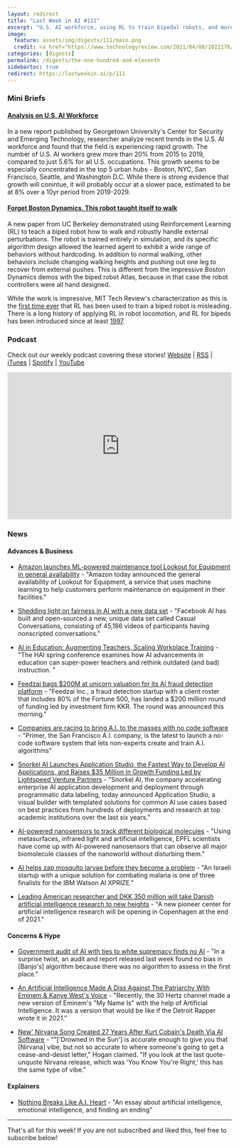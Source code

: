 ```yaml
---
layout: redirect
title: "Last Week in AI #111"
excerpt: "U.S. AI workforce, using RL to train bipedal robots, and more!"
image: 
  feature: assets/img/digests/111/main.png
  credit: <a href="https://www.technologyreview.com/2021/04/08/1022176/boston-dynamics-cassie-robot-walk-reinforcement-learning-ai/"> Hybrid Robotics via MIT Tech Review </a>
categories: [digests]
permalink: /digests/the-one-hundred-and-eleventh
sidebartoc: true
redirect: https://lastweekin.ai/p/111
---
```


### Mini Briefs

#### [Analysis on U.S. AI Workforce](https://cset.georgetown.edu/research/u-s-ai-workforce/)

In a new report published by Georgetown University's Center for Security and Emerging Technology, researcher analyze recent trends in the U.S. AI workforce and found that the field is experiencing rapid growth.
The number of U.S. AI workers grew more than 20% from 2015 to 2019, compared to just 5.6% for all U.S. occupations.
This growth seems to be especially concentrated in the top 5 urban hubs - Boston, NYC, San Francisco, Seattle, and Washington D.C.
While there is strong evidence that growth will conintue, it will probably occur at a slower pace, estimated to be at 8% over a 10yr period from 2019-2029.

#### [Forget Boston Dynamics. This robot taught itself to walk](https://www.technologyreview.com/2021/04/08/1022176/boston-dynamics-cassie-robot-walk-reinforcement-learning-ai/)

A new paper from UC Berkeley demonstrated using Reinforcement Learning (RL) to teach a biped robot how to walk and robustly handle external perturbations.
The robot is trained entirely in simulation, and its specific algorithm design allowed the learned agent to exhibit a wide range of behaviors without hardcoding.
In addition to normal walking, other behaviors include changing walking heights and pushing out one leg to recover from external pushes.
This is different from the impressive Boston Dynamics demos with the biped robot Atlas, because in that case the robot controllers were all hand designed.

While the work is impressive, MIT Tech Review's characterization as this is the [first time ever](https://twitter.com/techreview/status/1380321747463987213) that RL has been used to train a biped robot is misleading.
There is a long history of applying RL in robot locomotion, and RL for bipeds has been introduced since at least [1997](https://twitter.com/Jan_R_Peters/status/1380600627764551682).

### Podcast

Check out our weekly podcast covering these stories!
[Website](https://aitalk.podbean.com) \|
[RSS](https://feed.podbean.com/aitalk/feed.xml) \| 
[iTunes](https://podcasts.apple.com/us/podcast/lets-talk-ai/id1502782720) \|
[Spotify](https://open.spotify.com/show/17HiNdxcoKJLLNibIAyUch) \| 
[YouTube](https://www.youtube.com/channel/UCKARTq-t5SPMzwtft8FWwnA)
<iframe title="Let's Talk AI" id="multi_iframe" class="podcast_embed"
 src="https://www.podbean.com/media/player/multi?playlist=http%3A%2F%2Fplaylist.podbean.com%2F7703921%2Fplaylist_multi.xml&vjs=1&kdsowie31j4k1jlf913=4975ccdd28d39e38bf5a1ccaf0c6ca4337fa996b&size=430&skin=9&episode_list_bg=%23ffffff&bg_left=%23000000&bg_mid=%230c5056&bg_right=%232a1844&podcast_title_color=%23c4c4c4&episode_title_color=%23ffffff&auto=0&share=1&fonts=Helvetica&download=0&rtl=0&show_playlist_recent_number=10&pbad=1" 
 scrolling="yes" allowfullscreen="" width="100%" height="330" frameborder="0"></iframe>

### News
#### Advances & Business

* [Amazon launches ML-powered maintenance tool Lookout for Equipment in general availability](https://venturebeat.com/2021/04/08/amazon-launches-ml-powered-maintenance-tool-lookout-for-equipment-in-general-availability/) - "Amazon today announced the general availability of Lookout for Equipment, a service that uses machine learning to help customers perform maintenance on equipment in their facilities."

* [Shedding light on fairness in AI with a new data set](https://ai.facebook.com/blog/shedding-light-on-fairness-in-ai-with-a-new-data-set/) - "Facebook AI has built and open-sourced a new, unique data set called Casual Conversations, consisting of 45,186 videos of participants having nonscripted conversations."

* [AI in Education: Augmenting Teachers, Scaling Workplace Training](https://hai.stanford.edu/news/ai-education-augmenting-teachers-scaling-workplace-training) - "The HAI spring conference examines how AI advancements in education can super-power teachers and rethink outdated (and bad) instruction.  "

* [Feedzai bags $200M at unicorn valuation for its AI fraud detection platform](https://siliconangle.com/2021/03/24/feedzai-bags-200m-unicorn-valuation-ai-fraud-detection-platform/) - "Feedzai Inc., a fraud detection startup with a client roster that includes 80% of the Fortune 500, has landed a $200 million round of funding led by investment firm KKR. The round was announced this morning."

* [Companies are racing to bring A.I. to the masses with no code software](https://fortune.com/2021/04/06/no-code-a-i-is-coming-is-your-company-ready/) - "Primer, the San Francisco A.I. company, is the latest to launch a no-code software system that lets non-experts create and train A.I. algorithms"

* [Snorkel AI Launches Application Studio, the Fastest Way to Develop AI Applications, and Raises $35 Million in Growth Funding Led by Lightspeed Venture Partners](https://www.globenewswire.com/news-release/2021/04/07/2206132/0/en/Snorkel-AI-Launches-Application-Studio-the-Fastest-Way-to-Develop-AI-Applications-and-Raises-35-Million-in-Growth-Funding-Led-by-Lightspeed-Venture-Partners.html) - "Snorkel AI, the company accelerating enterprise AI application development and deployment through programmatic data labeling, today announced Application Studio, a visual builder with templated solutions for common AI use cases based on best practices from hundreds of deployments and research at top academic institutions over the last six years."

* [AI-powered nanosensors to track different biological molecules](https://www.techexplorist.com/ai-powered-nanosensors-to-track-different-biological-molecules/38621/) - "Using metasurfaces, infrared light and artificial intelligence, EPFL scientists have come up with AI-powered nanosensors that can observe all major biomolecule classes of the nanoworld without disturbing them."

* [AI helps zap mosquito larvae before they become a problem](https://mycbs4.com/news/offbeat/ai-helps-zap-mosquito-larvae-before-they-become-a-problem) - "An Israeli startup with a unique solution for combating malaria is one of three finalists for the IBM Watson AI XPRIZE."

* [Leading American researcher and DKK 350 million will take Danish artificial intelligence research to new heights](https://di.ku.dk/english/news/2021/leading-american-researcher-and-dkk-350-million-will-take-danish-artificial-intelligence-research-to-new-heights/) - "A new pioneer center for artificial intelligence research will be opening in Copenhagen at the end of 2021."

#### Concerns & Hype

* [Government audit of AI with ties to white supremacy finds no AI](https://venturebeat.com/2021/04/05/government-audit-of-ai-with-ties-to-white-supremacy-finds-no-ai/) - "In a surprise twist, an audit and report released last week found no bias in [Banjo's] algorithm because there was no algorithm to assess in the first place."

* [An Artificial Intelligence Made A Diss Against The Patriarchy With Eminem & Kanye West's Voice](https://hiphop24x7.com/artist/latest-songs/an-artificial-intelligence-made-a-diss-against-the-patriarchy-with-eminem-kanye-wests-voice/) - "Recently, the 30 Hertz channel made a new version of Eminem's "My Name Is" with the help of Artificial Intelligence. It was a version that would be like if the Detroit Rapper wrote it in 2021."

* [New' Nirvana Song Created 27 Years After Kurt Cobain's Death Via AI Software](https://www.billboard.com/articles/columns/rock/9551482/ai-software-generates-new-nirvana-song-27-years-after-kurt-cobain-death/) - ""['Drowned in the Sun'] is accurate enough to give you that [Nirvana] vibe, but not so accurate to where someone's going to get a cease-and-desist letter," Hogan claimed. "If you look at the last quote-unquote Nirvana release, which was 'You Know You're Right,' this has the same type of vibe."

#### Explainers

* [Nothing Breaks Like A.I. Heart](https://pudding.cool/2021/03/love-and-ai/) - "An essay about artificial intelligence, emotional intelligence, and finding an ending"

<hr>

That's all for this week! If you are not subscribed and liked this, feel free to subscribe below!
